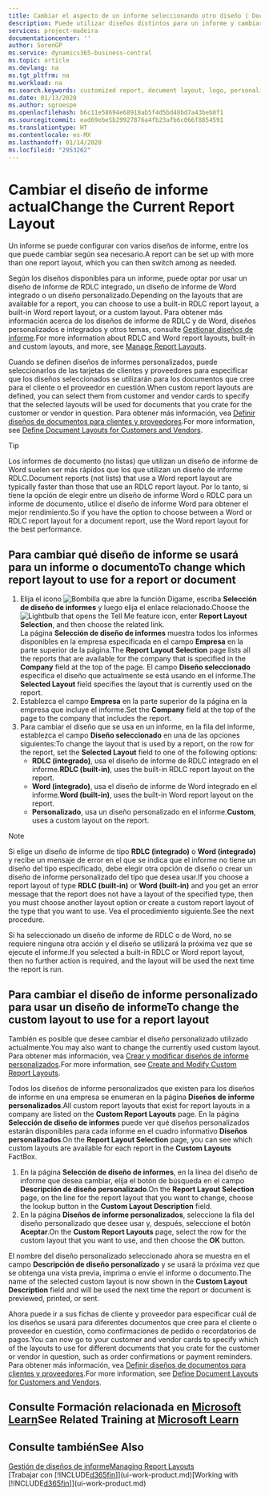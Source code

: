 ```yaml
---
title: Cambiar el aspecto de un informe seleccionando otro diseño | Documentos de Microsoft
description: Puede utilizar diseños distintos para un informe y cambiar de un diseño a otro para cambiar el aspecto de un informe.
services: project-madeira
documentationcenter: ''
author: SorenGP
ms.service: dynamics365-business-central
ms.topic: article
ms.devlang: na
ms.tgt_pltfrm: na
ms.workload: na
ms.search.keywords: customized report, document layout, logo, personalize
ms.date: 01/13/2020
ms.author: sgroespe
ms.openlocfilehash: b6c11e58694e68918ab5f4d5bd48bd7a43beb8f1
ms.sourcegitcommit: ead69ebe5b29927876a4fb23afb6c066f8854591
ms.translationtype: HT
ms.contentlocale: es-MX
ms.lasthandoff: 01/14/2020
ms.locfileid: "2953262"
---
```

# <a name="change-the-current-report-layout"></a><span data-ttu-id="1cc5f-103">Cambiar el diseño de informe actual</span><span class="sxs-lookup"><span data-stu-id="1cc5f-103">Change the Current Report Layout</span></span>
<span data-ttu-id="1cc5f-104">Un informe se puede configurar con varios diseños de informe, entre los que puede cambiar según sea necesario.</span><span class="sxs-lookup"><span data-stu-id="1cc5f-104">A report can be set up with more than one report layout, which you can then switch among as needed.</span></span>

<span data-ttu-id="1cc5f-105">Según los diseños disponibles para un informe, puede optar por usar un diseño de informe de RDLC integrado, un diseño de informe de Word integrado o un diseño personalizado.</span><span class="sxs-lookup"><span data-stu-id="1cc5f-105">Depending on the layouts that are available for a report, you can choose to use a built-in RDLC report layout, a built-in Word report layout, or a custom layout.</span></span> <span data-ttu-id="1cc5f-106">Para obtener más información acerca de los diseños de informe de RDLC y de Word, diseños personalizados e integrados y otros temas, consulte [Gestionar diseños de informe](ui-manage-report-layouts.md).</span><span class="sxs-lookup"><span data-stu-id="1cc5f-106">For more information about RDLC and Word report layouts, built-in and custom layouts, and more, see [Manage Report Layouts](ui-manage-report-layouts.md).</span></span>

<span data-ttu-id="1cc5f-107">Cuando se definen diseños de informes personalizados, puede seleccionarlos de las tarjetas de clientes y proveedores para especificar que los diseños seleccionados se utilizarán para los documentos que cree para el cliente o el proveedor en cuestión.</span><span class="sxs-lookup"><span data-stu-id="1cc5f-107">When custom report layouts are defined, you can select them from customer and vendor cards to specify that the selected layouts will be used for documents that you crate for the customer or vendor in question.</span></span> <span data-ttu-id="1cc5f-108">Para obtener más información, vea [Definir diseños de documentos para clientes y proveedores](ui-define-customer-vendor-document-layouts.md).</span><span class="sxs-lookup"><span data-stu-id="1cc5f-108">For more information, see [Define Document Layouts for Customers and Vendors](ui-define-customer-vendor-document-layouts.md).</span></span>

> [!TIP]  
> <span data-ttu-id="1cc5f-109">Los informes de documento (no listas) que utilizan un diseño de informe de Word suelen ser más rápidos que los que utilizan un diseño de informe RDLC.</span><span class="sxs-lookup"><span data-stu-id="1cc5f-109">Document reports (not lists) that use a Word report layout are typically faster than those that use an RDLC report layout.</span></span> <span data-ttu-id="1cc5f-110">Por lo tanto, si tiene la opción de elegir entre un diseño de informe Word o RDLC para un informe de documento, utilice el diseño de informe Word para obtener el mejor rendimiento.</span><span class="sxs-lookup"><span data-stu-id="1cc5f-110">So if you have the option to choose between a Word or RDLC report layout for a document report, use the Word report layout for the best performance.</span></span>

## <a name="to-change-which-report-layout-to-use-for-a-report-or-document"></a><span data-ttu-id="1cc5f-111">Para cambiar qué diseño de informe se usará para un informe o documento</span><span class="sxs-lookup"><span data-stu-id="1cc5f-111">To change which report layout to use for a report or document</span></span>
1. <span data-ttu-id="1cc5f-112">Elija el icono ![Bombilla que abre la función Dígame](media/ui-search/search_small.png "Dígame qué desea hacer"), escriba **Selección de diseño de informes** y luego elija el enlace relacionado.</span><span class="sxs-lookup"><span data-stu-id="1cc5f-112">Choose the ![Lightbulb that opens the Tell Me feature](media/ui-search/search_small.png "Tell me what you want to do") icon, enter **Report Layout Selection**, and then choose the related link.</span></span>  
   <span data-ttu-id="1cc5f-113">La página **Selección de diseño de informes** muestra todos los informes disponibles en la empresa especificada en el campo **Empresa** en la parte superior de la página.</span><span class="sxs-lookup"><span data-stu-id="1cc5f-113">The **Report Layout Selection** page lists all the reports that are available for the company that is specified in the **Company** field at the top of the page.</span></span> <span data-ttu-id="1cc5f-114">El campo **Diseño seleccionado** especifica el diseño que actualmente se está usando en el informe.</span><span class="sxs-lookup"><span data-stu-id="1cc5f-114">The **Selected Layout** field specifies the layout that is currently used on the report.</span></span>
2. <span data-ttu-id="1cc5f-115">Establezca el campo **Empresa** en la parte superior de la página en la empresa que incluye el informe.</span><span class="sxs-lookup"><span data-stu-id="1cc5f-115">Set the **Company** field at the top of the page to the company that includes the report.</span></span>
3. <span data-ttu-id="1cc5f-116">Para cambiar el diseño que se usa en un informe, en la fila del informe, establezca el campo **Diseño seleccionado** en una de las opciones siguientes:</span><span class="sxs-lookup"><span data-stu-id="1cc5f-116">To change the layout that is used by a report, on the row for the report, set the **Selected Layout** field to one of the following options:</span></span>
   * <span data-ttu-id="1cc5f-117">**RDLC (integrado)**, usa el diseño de informe de RDLC integrado en el informe.</span><span class="sxs-lookup"><span data-stu-id="1cc5f-117">**RDLC (built-in)**, uses the built-in RDLC report layout on the report.</span></span>
   * <span data-ttu-id="1cc5f-118">**Word (integrado)**, usa el diseño de informe de Word integrado en el informe.</span><span class="sxs-lookup"><span data-stu-id="1cc5f-118">**Word (built-in)**, uses the built-in Word report layout on the report.</span></span>
   * <span data-ttu-id="1cc5f-119">**Personalizado**, usa un diseño personalizado en el informe.</span><span class="sxs-lookup"><span data-stu-id="1cc5f-119">**Custom**, uses a custom layout on the report.</span></span>  

> [!NOTE]
> <span data-ttu-id="1cc5f-120">Si elige un diseño de informe de tipo **RDLC (integrado)** o **Word (integrado)** y recibe un mensaje de error en el que se indica que el informe no tiene un diseño del tipo especificado, debe elegir otra opción de diseño o crear un diseño de informe personalizado del tipo que desea usar.</span><span class="sxs-lookup"><span data-stu-id="1cc5f-120">If you choose a report layout of type **RDLC (built-in)** or **Word (built-in)** and you get an error message that the report does not have a layout of the specified type, then you must choose another layout option or create a custom report layout of the type that you want to use.</span></span> <span data-ttu-id="1cc5f-121">Vea el procedimiento siguiente.</span><span class="sxs-lookup"><span data-stu-id="1cc5f-121">See the next procedure.</span></span>

<span data-ttu-id="1cc5f-122">Si ha seleccionado un diseño de informe de RDLC o de Word, no se requiere ninguna otra acción y el diseño se utilizará la próxima vez que se ejecute el informe.</span><span class="sxs-lookup"><span data-stu-id="1cc5f-122">If you selected a built-in RDLC or Word report layout, then no further action is required, and the layout will be used the next time the report is run.</span></span>

## <a name="to-change-the-custom-layout-to-use-for-a-report-layout"></a><span data-ttu-id="1cc5f-123">Para cambiar el diseño de informe personalizado para usar un diseño de informe</span><span class="sxs-lookup"><span data-stu-id="1cc5f-123">To change the custom layout to use for a report layout</span></span>
<span data-ttu-id="1cc5f-124">También es posible que desee cambiar el diseño personalizado utilizado actualmente.</span><span class="sxs-lookup"><span data-stu-id="1cc5f-124">You may also want to change the currently used custom layout.</span></span> <span data-ttu-id="1cc5f-125">Para obtener más información, vea [Crear y modificar diseños de informe personalizados](ui-how-create-custom-report-layout.md).</span><span class="sxs-lookup"><span data-stu-id="1cc5f-125">For more information, see [Create and Modify Custom Report Layouts](ui-how-create-custom-report-layout.md).</span></span>

<span data-ttu-id="1cc5f-126">Todos los diseños de informe personalizados que existen para los diseños de informe en una empresa se enumeran en la página **Diseños de informe personalizados**.</span><span class="sxs-lookup"><span data-stu-id="1cc5f-126">All custom report layouts that exist for report layouts in a company are listed on the **Custom Report Layouts** page.</span></span> <span data-ttu-id="1cc5f-127">En la página **Selección de diseño de informes** puede ver qué diseños personalizados estarán disponibles para cada informe en el cuadro informativo **Diseños personalizados**.</span><span class="sxs-lookup"><span data-stu-id="1cc5f-127">On the **Report Layout Selection** page, you can see which custom layouts are available for each report in the **Custom Layouts** FactBox.</span></span>

1. <span data-ttu-id="1cc5f-128">En la página **Selección de diseño de informes**, en la línea del diseño de informe que desea cambiar, elija el botón de búsqueda en el campo **Descripción de diseño personalizado**.</span><span class="sxs-lookup"><span data-stu-id="1cc5f-128">On the **Report Layout Selection** page, on the line for the report layout that you want to change, choose the lookup button in the **Custom Layout Description** field.</span></span>
2. <span data-ttu-id="1cc5f-129">En la página **Diseños de informe personalizados**, seleccione la fila del diseño personalizado que desee usar y, después, seleccione el botón **Aceptar**.</span><span class="sxs-lookup"><span data-stu-id="1cc5f-129">On the **Custom Report Layouts** page, select the row for the custom layout that you want to use, and then choose the **OK** button.</span></span>

<span data-ttu-id="1cc5f-130">El nombre del diseño personalizado seleccionado ahora se muestra en el campo **Descripción de diseño personalizado** y se usará la próxima vez que se obtenga una vista previa, imprima o envíe el informe o documento.</span><span class="sxs-lookup"><span data-stu-id="1cc5f-130">The name of the selected custom layout is now shown in the **Custom Layout Description** field and will be used the next time the report or document is previewed, printed, or sent.</span></span>

<span data-ttu-id="1cc5f-131">Ahora puede ir a sus fichas de cliente y proveedor para especificar cuál de los diseños se usará para diferentes documentos que cree para el cliente o proveedor en cuestión, como confirmaciones de pedido o recordatorios de pagos.</span><span class="sxs-lookup"><span data-stu-id="1cc5f-131">You can now go to your customer and vendor cards to specify which of the layouts to use for different documents that you crate for the customer or vendor in question, such as order confirmations or payment reminders.</span></span> <span data-ttu-id="1cc5f-132">Para obtener más información, vea [Definir diseños de documentos para clientes y proveedores](ui-define-customer-vendor-document-layouts.md).</span><span class="sxs-lookup"><span data-stu-id="1cc5f-132">For more information, see [Define Document Layouts for Customers and Vendors](ui-define-customer-vendor-document-layouts.md).</span></span>

## <a name="see-related-training-at-microsoft-learnlearnmoduleschange-documents-dynamics-365-business-centralindex"></a><span data-ttu-id="1cc5f-133">Consulte Formación relacionada en [Microsoft Learn](/learn/modules/change-documents-dynamics-365-business-central/index)</span><span class="sxs-lookup"><span data-stu-id="1cc5f-133">See Related Training at [Microsoft Learn](/learn/modules/change-documents-dynamics-365-business-central/index)</span></span>

## <a name="see-also"></a><span data-ttu-id="1cc5f-134">Consulte también</span><span class="sxs-lookup"><span data-stu-id="1cc5f-134">See Also</span></span>
[<span data-ttu-id="1cc5f-135">Gestión de diseños de informe</span><span class="sxs-lookup"><span data-stu-id="1cc5f-135">Managing Report Layouts</span></span>](ui-manage-report-layouts.md)  
<span data-ttu-id="1cc5f-136">[Trabajar con [!INCLUDE[d365fin](includes/d365fin_md.md)]](ui-work-product.md)</span><span class="sxs-lookup"><span data-stu-id="1cc5f-136">[Working with [!INCLUDE[d365fin](includes/d365fin_md.md)]](ui-work-product.md)</span></span>
